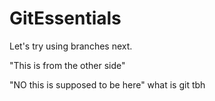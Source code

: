 # GitEssentials 

Let's try using branches next. 

"This is from the other side"



"NO this is supposed to be here"
what is git tbh